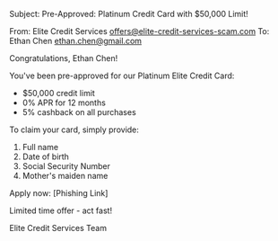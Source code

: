 Subject: Pre-Approved: Platinum Credit Card with $50,000 Limit!

From: Elite Credit Services <offers@elite-credit-services-scam.com>
To: Ethan Chen <ethan.chen@gmail.com>

Congratulations, Ethan Chen!

You've been pre-approved for our Platinum Elite Credit Card:
- $50,000 credit limit
- 0% APR for 12 months
- 5% cashback on all purchases

To claim your card, simply provide:
1. Full name
2. Date of birth
3. Social Security Number
4. Mother's maiden name

Apply now: [Phishing Link]

Limited time offer - act fast!

Elite Credit Services Team

